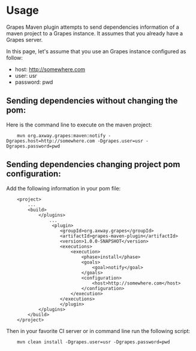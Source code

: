Usage
============

Grapes Maven plugin attempts to send dependencies information of a maven project to a Grapes instance. It assumes that you already have a Grapes server.

In this page, let's assume that you use an Grapes instance configured as follow:

* host: http://somewhere.com
* user: usr
* password: pwd


Sending dependencies without changing the pom:
--------------------------------------

Here is the command line to execute on the maven project:

        mvn org.axway.grapes:maven:notify -Dgrapes.host=http://somewhere.com -Dgrapes.user=usr -Dgrapes.password=pwd


Sending dependencies changing project pom configuration:
--------------------------------------

Add the following information in your pom file:

        <project>
            ...
            <build>
                </plugins>
                    ...
                     <plugin>
                        <groupId>org.axway.grapes</groupId>
                        <artifactId>grapes-maven-plugin</artifactId>
                        <version>1.0.0-SNAPSHOT</version>
                        <executions>
                            <execution>
                                <phase>install</phase>
                                <goals>
                                    <goal>notify</goal>
                                </goals>
                                <configuration>
                                    <host>http://somewhere.com</host>
                                </configuration>
                            </execution>
                        </executions>
                        </plugin>
                </plugins>
            </build>
        </project>


Then in your favorite CI server or in command line run the following script:

        mvn clean install -Dgrapes.user=usr -Dgrapes.password=pwd



